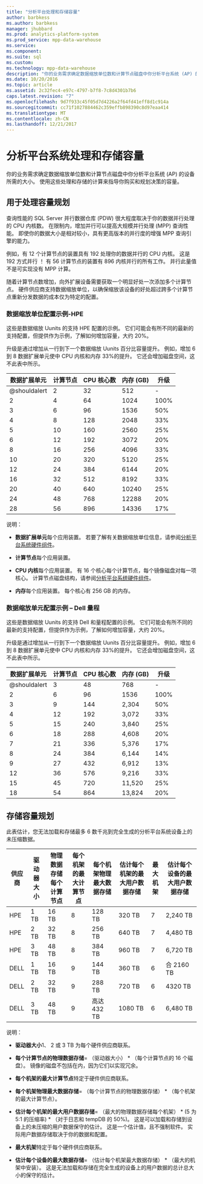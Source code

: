 ```yaml
---
title: "分析平台处理和存储容量"
author: barbkess
ms.author: barbkess
manager: jhubbard
ms.prod: analytics-platform-system
ms.prod_service: mpp-data-warehouse
ms.service: 
ms.component: 
ms.suite: sql
ms.custom: 
ms.technology: mpp-data-warehouse
description: "你的业务需求确定数据缩放单位数和计算节点磁盘中你分析平台系统 (AP) 的设备所需的大小。"
ms.date: 10/20/2016
ms.topic: article
ms.assetid: 2c32fec4-e97c-4797-b7f8-7c8d4301b7b6
caps.latest.revision: "7"
ms.openlocfilehash: 9d7f933c45f05d7d4226a2f64fd41eff8d1c914a
ms.sourcegitcommit: cc71f1027884462c359effb898390c8d97eaa414
ms.translationtype: MT
ms.contentlocale: zh-CN
ms.lasthandoff: 12/21/2017
---
```

# <a name="analytics-platform-system-processing-and-storage-capacity"></a>分析平台系统处理和存储容量
你的业务需求确定数据缩放单位数和计算节点磁盘中你分析平台系统 (AP) 的设备所需的大小。 使用这些处理和存储的计算来指导你购买和规划决策的容量。  
  
  
## <a name="section1"></a>用于处理容量规划  
查询性能的 SQL Server 并行数据仓库 (PDW) 很大程度取决于你的数据并行处理的 CPU 内核数。 在限制内，增加并行可以提高大规模并行处理 (MPP) 查询性能。 即使你的数据大小是相对较小，具有更高版本的并行度的增强 MPP 查询引擎的能力。  
  
例如，有 12 个计算节点的装置具有 192 处理你的数据并行的 CPU 内核。 这是 192 方式并行 ！ 有 56 计算节点的装置有 896 内核并行的所有工作。 并行此量值不是可实现没有 MPP 计算。  
  
随着计算节点数增加，向外扩展设备需要获取一个明显好处一次添加多个计算节点。 硬件供应商支持数据缩放单位，以确保缩放该设备的好处超过跨多个计算节点重新分发数据的成本仅为特定的配置。  
  
### <a name="data-scale-unit-configuration-examples---hpe"></a>数据缩放单位配置示例-HPE  
这些是数据缩放 Uunits 的支持 HPE 配置的示例。 它们可能会有所不同的最新的支持配置，但提供作为示例，了解如何增加容量，大约 20%。  
  
升级是通过增加从一行到下一个数据缩放 Uunits 百分比容量提升。 例如，增加 6 到 8 数据扩展单元使中 CPU 内核和内存 33%的提升。  它还会增加磁盘空间，这不此表中所示。  
  
|数据扩展单元|计算节点|CPU 核心数|内存 (GB)|升级|  
|--------------------|-----------------|-------------|-----------------|----------|  
|@shouldalert|2|32|512|-|  
|2|4|64|1024|100%|  
|3|6|96|1536|50%|  
|4|8|128|2048|33%|  
|5|10|160|2560|25%|  
|6|12|192|3072|20%|  
|8|16|256|4096|33%|  
|10|20|320|5120|25%|  
|12|24|384|6144|20%|  
|16|32|512|8192|33%|  
|20|40|640|10240|25%|  
|24|48|768|12288|20%|  
|28|56|896|14336|17%|  
  
说明：  
  
-   **数据扩展单元**每个应用装置。 若要了解有关数据缩放单位信息，请参阅[分析平台系统硬件组件](hardware-components.md)。  
  
-   **计算节点**每个应用装置。  
  
-   **CPU 内核**每个应用装置。 有 16 个核心每个计算节点，每个镜像磁盘对每一项核心。 计算节点磁盘结构，请参阅[分析平台系统硬件组件](hardware-components.md)。  
  
-   **内存**每个应用装置。 每个核心有 256 GB 的内存。  
  
### <a name="data-scale-unit-configuration-examples--dell-quanta"></a>数据缩放单元配置示例 – Dell 量程  
这些是数据缩放 Uunits 的支持 Dell 和量程配置的示例。 它们可能会有所不同的最新的支持配置，但提供作为示例，了解如何增加容量，大约 20%。  
  
升级是通过增加从一行到下一个数据缩放 Uunits 百分比容量提升。 例如，增加 6 到 8 数据扩展单元使中 CPU 内核和内存 33%的提升。 它还会增加磁盘空间，这不此表中所示。  
  
|数据扩展单元|计算节点|CPU 核心数|内存 (GB)|升级|  
|--------------------|-----------------|-------------|-----------------|----------|  
|@shouldalert|3|48|768|-|  
|2|6|96|1536|100%|  
|3|9|144|2,304|50%|  
|4|12|192|3,072|33%|  
|5|15|240|3,840|25%|  
|6|18|288|4,608|20%|  
|7|21|336|5,376|17%|  
|8|24|384|6,144|14%|  
|9|27|432|6,912|13%|  
|12|36|576|9,216|33%|  
|15|45|720|11,520|25%|  
|18|54|864|13,824|20%|  
  
## <a name="section2"></a>存储容量规划  
此表估计，您无法加载和存储最多 6 数千兆到完全生成的分析平台系统设备上的未压缩数据。 
  
|供应商|驱动器大小|物理数据存储每个计算节点|每个机架的最大计算节点|每个机架物理最大数据存储|估计每个机架的最大用户数据存储|最大机架|估计每个设备的最大用户数据存储|  
|----------|--------------|------------------------------------------|----------------------------------|------------------------------------------|------------------------------------------------|-----------------|-----------------------------------------------------|  
|HPE|1 TB|16 TB|8|128 TB|320 TB|7|2,240 TB|  
|HPE|2 TB|32 TB|8|256 TB|640 TB|7|4,480 TB|  
|HPE|3 TB|48 TB|8|384 TB|960 TB|7|6,720 TB|  
|DELL|1 TB|16 TB|9|144 TB|360 TB|6|合 2160 TB|  
|DELL|2 TB|32 TB|9|288 TB|720 TB|6|4320 TB|  
|DELL|3 TB|48 TB|9|高达 432 TB|1080 TB|6|6,480 TB|  
  
说明：  
  
-   **驱动器大小**1、 2 或 3 TB 为每个硬件供应商联系。  
  
-   **每个计算节点的物理数据存储**= （驱动器大小） * （每个计算节点的 16 个磁盘）。 镜像的磁盘不包括在内，因为它们以实现冗余。  
  
-   **每个机架的最大计算节点**特定于硬件供应商联系。  
  
-   **每个机架物理最大数据存储**= （每个计算节点的物理数据存储） * （每个机架的最大计算节点）。  
  
-   **估计每个机架的最大用户数据存储**= （最大的物理数据存储每个机架） * (5 为 5:1 的压缩率) \* （对于日志和 tempDB 的 50%)。 这是可以加载和存储到设备上的未压缩的用户数据保守的估计。 这是一个估计值，且不强制软件。 实际用户数据存储取决于你的数据和配置。  
  
-   **最大机架**特定于每个硬件供应商联系。  
  
-   **估计每个设备的最大数据存储**= （估计每个机架最大数据存储） * （最大的机架中安装）。 这是无法加载和存储在完全生成的设备上的用户数据的总计总大小的保守的估计。  
  
